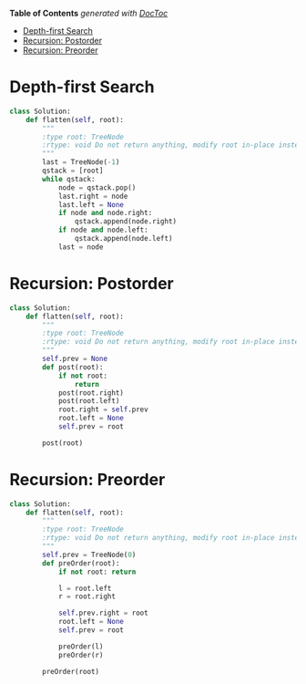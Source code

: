 <!-- START doctoc generated TOC please keep comment here to allow auto update -->
<!-- DON'T EDIT THIS SECTION, INSTEAD RE-RUN doctoc TO UPDATE -->
**Table of Contents**  *generated with [DocToc](https://github.com/thlorenz/doctoc)*

- [Depth-first Search](#depth-first-search)
- [Recursion: Postorder](#recursion-postorder)
- [Recursion: Preorder](#recursion-preorder)

<!-- END doctoc generated TOC please keep comment here to allow auto update -->

# Depth-first Search

```python
class Solution:
    def flatten(self, root):
        """
        :type root: TreeNode
        :rtype: void Do not return anything, modify root in-place instead.
        """
        last = TreeNode(-1)
        qstack = [root]
        while qstack:
            node = qstack.pop()
            last.right = node
            last.left = None
            if node and node.right:
                qstack.append(node.right)
            if node and node.left:
                qstack.append(node.left)
            last = node
```

# Recursion: Postorder

```python
class Solution:
    def flatten(self, root):
        """
        :type root: TreeNode
        :rtype: void Do not return anything, modify root in-place instead.
        """
        self.prev = None
        def post(root):
            if not root:
                return
            post(root.right)
            post(root.left)
            root.right = self.prev
            root.left = None
            self.prev = root

        post(root)
```

# Recursion: Preorder

```python
class Solution:
    def flatten(self, root):
        """
        :type root: TreeNode
        :rtype: void Do not return anything, modify root in-place instead.
        """
        self.prev = TreeNode(0)
        def preOrder(root):
            if not root: return

            l = root.left
            r = root.right

            self.prev.right = root
            root.left = None
            self.prev = root

            preOrder(l)
            preOrder(r)

        preOrder(root)
```
